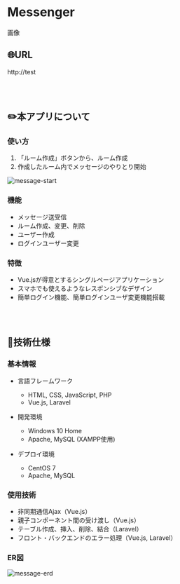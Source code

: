 # Messenger

画像



## :globe_with_meridians:URL
http://test

<br>
<br>

## :pencil2:本アプリについて

### 使い方
1. 「ルーム作成」ボタンから、ルーム作成
2. 作成したルーム内でメッセージのやりとり開始

![message-start](https://user-images.githubusercontent.com/92190851/140931962-7c1206e8-d395-4e5d-8488-68c76c565aa4.png)

### 機能

- メッセージ送受信
- ルーム作成、変更、削除
- ユーザー作成
- ログインユーザー変更


### 特徴

- Vue.jsが得意とするシングルページアプリケーション
- スマホでも使えるようなレスポンシブなデザイン
- 簡単ログイン機能、簡単ログインユーザ変更機能搭載

<br>
<br>

## :page_facing_up:技術仕様

### 基本情報
- 言語フレームワーク
    - HTML, CSS, JavaScript, PHP
    - Vue.js, Laravel

- 開発環境
    - Windows 10 Home
    - Apache, MySQL (XAMPP使用)

- デプロイ環境
    - CentOS 7
    - Apache, MySQL


### 使用技術

- 非同期通信Ajax（Vue.js）
- 親子コンポーネント間の受け渡し（Vue.js）
- テーブル作成、挿入、削除、結合（Laravel）
- フロント・バックエンドのエラー処理（Vue.js, Laravel）

### ER図

![message-erd](https://user-images.githubusercontent.com/92190851/140932486-ca90c51e-14e9-4a10-8a64-30b4cb47d8b1.png)

